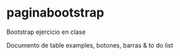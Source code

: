 # paginabootstrap
Bootstrap ejercicio en clase


Documento de table examples, botones, barras & to do list
